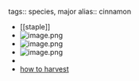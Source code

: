 tags:: species, major
alias:: cinnamon

- [[staple]]
- ![image.png](https://peach-geographical-bat-397.mypinata.cloud/ipfs/QmViy3gvZDRdoexz6oKLUuSJtCPMFcrbfpJ7fByPd39vYL)
- ![image.png](https://peach-geographical-bat-397.mypinata.cloud/ipfs/QmZv7vaBfQVyLWvVMPxKhtbZNwevyKQs3ya9dBK3nLuj6s)
- ![image.png](https://peach-geographical-bat-397.mypinata.cloud/ipfs/QmeRpYZzw6gZL1DPuuFGdBc7L4Cy6jPHpfSP6PLUJcuTum)
-
- [how to harvest](https://www.youtube.com/watch?v=4rHOBhHwx7g)